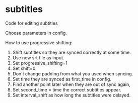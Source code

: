 # subtitles
Code for editing subtitles

Choose parameters in config. 

How to use progressive shifting:

1. Shift subtitles so they are synced correctly at some time.
2. Use new srt file as input.
3. Set progressive_shifting=1
4. Set shift=0.
5. Don't change padding from what you used when syncing.
6. Set time they are synced as first_time in config.
8. Find another point later when they are out of sync again,
8. Set second_time = time the correct subtitles appear.
9. Set interval_shift as how long the subtitles were delayed.
